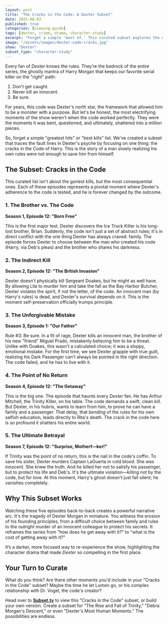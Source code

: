 ```yaml
---
layout: post
title: "The Cracks in the Code: A Dexter Subset"
date: 2025-08-03
published: true
categories: [viewing-guide]
tags: [dexter, crime, drama, character-study]
excerpt: "Forget a simple 'best of.' This curated subset explores the moments Dexter Morgan bent, broke, and questioned the very code that defined him."
image: "/assets/images/dexter-code-cracks.jpg"
show: "Dexter"
subset_type: "character-study"
---
```


Every fan of *Dexter* knows the rules. They’re the bedrock of the entire series, the ghostly mantra of Harry Morgan that keeps our favorite serial killer on the "right" path:

1.  Don't get caught.
2.  Never kill an innocent.
3.  Be sure.

For years, this code was Dexter's north star, the framework that allowed him to be a monster with a purpose. But let's be honest, the most electrifying moments of the show weren't when the code worked perfectly. They were the moments it was bent, questioned, and ultimately, shattered into a million pieces.

So, forget a simple "greatest hits" or "best kills" list. We've created a subset that traces the fault lines in Dexter's psyche by focusing on one thing: the cracks in the Code of Harry. This is the story of a man slowly realizing his own rules were not enough to save him from himself.

## The Subset: Cracks in the Code

This curated list isn't about the goriest kills, but the most consequential ones. Each of these episodes represents a pivotal moment where Dexter's adherence to the code is tested, and he is forever changed by the outcome.

### 1. The Brother vs. The Code
**Season 1, Episode 12: "Born Free"**

This is the first major test. Dexter discovers the Ice Truck Killer is his long-lost brother, Brian. Suddenly, the code isn't just a set of abstract rules; it's in direct conflict with the one thing Dexter has always craved: family. The episode forces Dexter to choose between the man who created his code (Harry, via Deb's pleas) and the brother who shares his darkness.

### 2. The Indirect Kill
**Season 2, Episode 12: "The British Invasion"**

Dexter doesn't physically kill Sergeant Doakes, but he might as well have. By allowing Lila to murder him and take the fall as the Bay Harbor Butcher, Dexter violates the spirit, if not the letter, of the code. An innocent man (by Harry's rules) is dead, and Dexter's survival depends on it. This is the moment self-preservation officially trumps principle.

### 3. The Unforgivable Mistake
**Season 3, Episode 1: "Our Father"**

Rule #3: Be sure. In a fit of rage, Dexter kills an innocent man, the brother of his new "friend" Miguel Prado, mistakenly believing him to be a threat. Unlike with Doakes, this wasn't a calculated choice; it was a sloppy, emotional mistake. For the first time, we see Dexter grapple with true guilt, realizing his Dark Passenger can't always be pointed in the right direction. The code failed, and he has to live with it.

### 4. The Point of No Return
**Season 4, Episode 12: "The Getaway"**

This is the big one. The episode that haunts every *Dexter* fan. He has Arthur Mitchell, the Trinity Killer, on his table. The code demands a swift, clean kill. But Dexter, in his hubris, wants to learn from him, to prove he can have a family and a passenger. That delay, that *bending* of the rules for his own selfish education, leads directly to Rita's death. The crack in the code here is so profound it shatters his entire world.

### 5. The Ultimate Betrayal
**Season 7, Episode 12: "Surprise, Motherf—ker!"**

If Trinity was the point of no return, this is the nail in the code's coffin. To save his sister, Dexter murders Captain LaGuerta in cold blood. She was innocent. She knew the truth. And he killed her not to satisfy his passenger, but to protect his life and Deb's. It's the ultimate violation—killing not by the code, but for love. At this moment, Harry's ghost doesn't just fall silent; he vanishes completely.

## Why This Subset Works

Watching these five episodes back-to-back creates a powerful narrative arc. It's the tragedy of Dexter Morgan in miniature. You witness the erosion of his founding principles, from a difficult choice between family and rules to the outright murder of an innocent colleague to protect his secrets. It reframes the series from "how does he get away with it?" to "what is the cost of getting away with it?"

It’s a darker, more focused way to re-experience the show, highlighting the character drama that made *Dexter* so compelling in the first place.

## Your Turn to Curate

What do you think? Are there other moments you'd include in your "Cracks in the Code" subset? Maybe the time he let Lumen go, or his complex relationship with Dr. Vogel, the code's creator?

Head over to [**Subset.tv**](https://www.subset.tv/tvshow/79349/subset/view/68912cfa99c176a1a4b00e84) to view this "Cracks in the Code" subset, or build your own version. Create a subset for "The Rise and Fall of Trinity," "Debra Morgan's Descent," or even "Dexter's Most Human Moments." The possibilities are endless.